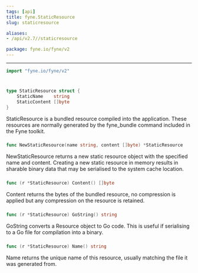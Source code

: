 ```yaml
---
tags: [api]
title: fyne.StaticResource
slug: staticresource

aliases:
- /api/v2.7//staticresource

package: fyne.io/fyne/v2
---
```



---
```go
import "fyne.io/fyne/v2"
```

#

###

```go
type StaticResource struct {
	StaticName    string
	StaticContent []byte
}
```

StaticResource is a bundled resource compiled into the application. These resources are normally generated by the fyne_bundle command included in the Fyne toolkit.

###

```go
func NewStaticResource(name string, content []byte) *StaticResource
```
NewStaticResource returns a new static resource object with the specified name and content. Creating a new static resource in memory results in sharable binary data that may be serialised to the system cache location.

###

```go
func (r *StaticResource) Content() []byte
```
Content returns the bytes of the bundled resource, no compression is applied but any compression on the resource is retained.

###

```go
func (r *StaticResource) GoString() string
```
GoString converts a Resource object to Go code. This is useful if serialising to a Go file for compilation into a binary.

###

```go
func (r *StaticResource) Name() string
```
Name returns the unique name of this resource, usually matching the file it was generated from.
